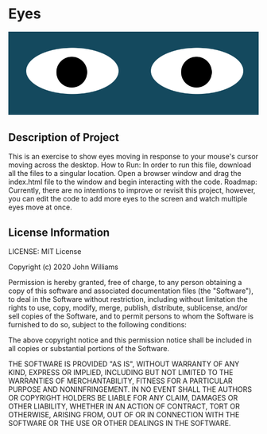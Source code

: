 # Eyes
<img src= "Eyes.png" />

## Description of Project
This is an exercise to show eyes moving in response to your mouse's cursor moving across the desktop.
How to Run: In order to run this file, download all the files to a singular location. Open a browser window and drag the index.html file to the window and begin interacting with the code. Roadmap: Currently, there are no intentions to improve or revisit this project, however, you can edit the code to add more eyes to the screen and watch multiple eyes move at once. 

## License Information
LICENSE: MIT License

Copyright (c) 2020 John Williams

Permission is hereby granted, free of charge, to any person obtaining a copy
of this software and associated documentation files (the "Software"), to deal
in the Software without restriction, including without limitation the rights
to use, copy, modify, merge, publish, distribute, sublicense, and/or sell
copies of the Software, and to permit persons to whom the Software is
furnished to do so, subject to the following conditions:

The above copyright notice and this permission notice shall be included in all
copies or substantial portions of the Software.

THE SOFTWARE IS PROVIDED "AS IS", WITHOUT WARRANTY OF ANY KIND, EXPRESS OR
IMPLIED, INCLUDING BUT NOT LIMITED TO THE WARRANTIES OF MERCHANTABILITY,
FITNESS FOR A PARTICULAR PURPOSE AND NONINFRINGEMENT. IN NO EVENT SHALL THE
AUTHORS OR COPYRIGHT HOLDERS BE LIABLE FOR ANY CLAIM, DAMAGES OR OTHER
LIABILITY, WHETHER IN AN ACTION OF CONTRACT, TORT OR OTHERWISE, ARISING FROM,
OUT OF OR IN CONNECTION WITH THE SOFTWARE OR THE USE OR OTHER DEALINGS IN THE
SOFTWARE.
